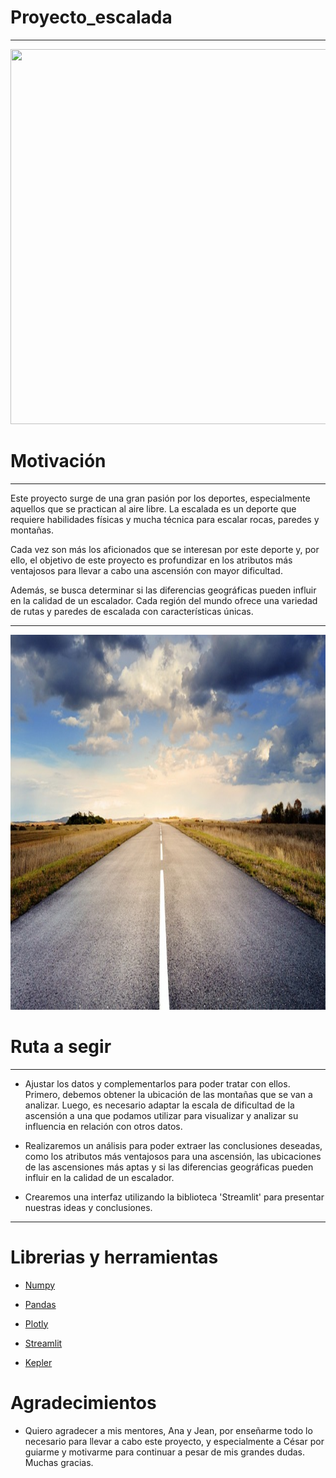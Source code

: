 # Proyecto_escalada
---
<div style = "text-align: center;">
    <img src="image/roc.jpg" width = "1000" height = "600">
</div>


# Motivación
---

Este proyecto surge de una gran pasión por los deportes, especialmente aquellos que se practican al aire libre. La escalada es un deporte que requiere habilidades físicas y mucha técnica para escalar rocas, paredes y montañas. 

Cada vez son más los aficionados que se interesan por este deporte y, por ello, el objetivo de este proyecto es profundizar en los atributos más ventajosos para llevar a cabo una ascensión con mayor dificultad. 

Además, se busca determinar si las diferencias geográficas pueden influir en la calidad de un escalador. Cada región del mundo ofrece una variedad de rutas y paredes de escalada con características únicas.

---
<div style = "text-align: center;">
    <img src="image/ruta.jpg" width = "1000" height = "600">
</div>

# Ruta a segir
---

- Ajustar los datos y complementarlos para poder tratar con ellos. Primero, debemos obtener la ubicación de las montañas que se van a analizar. Luego, es necesario adaptar la escala de dificultad de la ascensión a una que podamos utilizar para visualizar y analizar su influencia en relación con otros datos.

- Realizaremos un análisis para poder extraer las conclusiones deseadas, como los atributos más ventajosos para una ascensión, las ubicaciones de las ascensiones más aptas y si las diferencias geográficas pueden influir en la calidad de un escalador.

- Crearemos una interfaz utilizando la biblioteca 'Streamlit' para presentar nuestras ideas y conclusiones.
---
# Librerias y herramientas

- [Numpy](https://numpy.org/)

- [Pandas](https://pandas.pydata.org/)

- [Plotly](https://plotly.com/)

- [Streamlit](https://docs.streamlit.io/)

- [Kepler](https://kepler.gl/)

# Agradecimientos
- Quiero agradecer a mis mentores, Ana y Jean, por enseñarme todo lo necesario para llevar a cabo este proyecto, y especialmente a César por guiarme y motivarme para continuar a pesar de mis grandes dudas. Muchas gracias.

